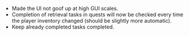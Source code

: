 - Made the UI not goof up at high GUI scales.
- Completion of retrieval tasks in quests will now be checked every time the player inventory changed (should be slightly more automatic).
- Keep already completed tasks completed.
